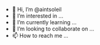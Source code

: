 - 👋 Hi, I’m @aintsoleil
- 👀 I’m interested in ...
- 🌱 I’m currently learning ...
- 💞️ I’m looking to collaborate on ...
- 📫 How to reach me ...

<!---
aintsoleil/aintsoleil is a ✨ special ✨ repository because its `README.md` (this file) appears on your GitHub profile.
You can click the Preview link to take a look at your changes.
--->

